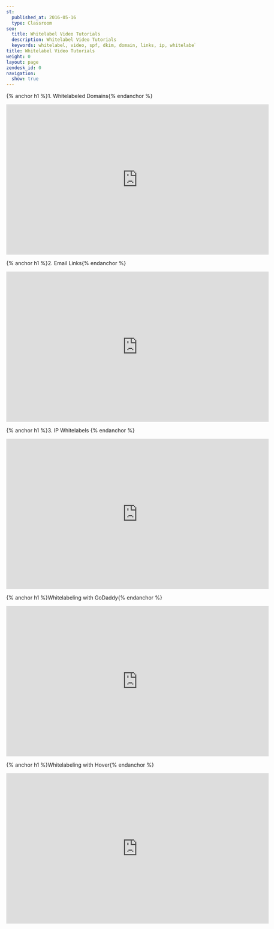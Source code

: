 ```yaml
---
st:
  published_at: 2016-05-16
  type: Classroom
seo:
  title: Whitelabel Video Tutorials
  description: Whitelabel Video Tutorials
  keywords: whitelabel, video, spf, dkim, domain, links, ip, whitelabeled
title: Whitelabel Video Tutorials
weight: 0
layout: page
zendesk_id: 0
navigation:
  show: true
---
```


{% anchor h1 %}1. Whitelabeled Domains{% endanchor %}

<iframe src="https://player.vimeo.com/video/149585179" width="700" height="400" frameborder="0" allowfullscreen=""></iframe>

{% anchor h1 %}2. Email Links{% endanchor %}

<iframe src="https://player.vimeo.com/video/149664450" width="700" height="400" frameborder="0" allowfullscreen=""></iframe>

{% anchor h1 %}3. IP Whitelabels {% endanchor %}

<iframe src="https://player.vimeo.com/video/149816616" width="700" height="400" frameborder="0" allowfullscreen=""></iframe>

{% anchor h1 %}Whitelabeling with GoDaddy{% endanchor %}

<iframe src="https://player.vimeo.com/video/149805633" width="700" height="400" frameborder="0" allowfullscreen=""></iframe>

{% anchor h1 %}Whitelabeling with Hover{% endanchor %}

<iframe src="https://player.vimeo.com/video/158954155" width="700" height="400" frameborder="0" allowfullscreen=""></iframe>






